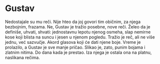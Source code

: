 # Gustav

Nedostajale su mu reči. Nije hteo da joj govori tim običnim, za njega bezbojnim, frazama. Ne, Gustav je tražio posebne, nove reči. Želeo da je definiše, uhvati, shvati: jednostavnu lepotu njenog osmeha, slap nemirne kose koji blista na suncu i jesen u njenom pogledu. Tražio je reč, ali ne više jednu, već sazvučje. Akord glasova koji će dati njene boje. Vreme je prolazilo, a Gustav je sve manje pričao. Slikao je, zato, punim bojama i zlatnim nitima. Do dana kada je prestao. Iza njega je ostala ona na platnu, naslikana rečima.